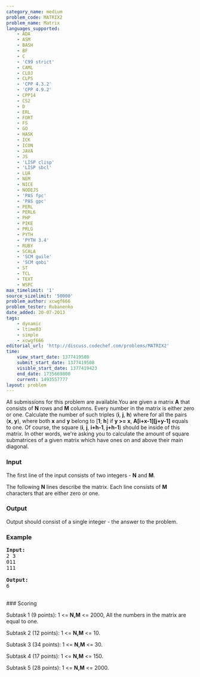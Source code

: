 ```yaml
---
category_name: medium
problem_code: MATRIX2
problem_name: Matrix
languages_supported:
    - ADA
    - ASM
    - BASH
    - BF
    - C
    - 'C99 strict'
    - CAML
    - CLOJ
    - CLPS
    - 'CPP 4.3.2'
    - 'CPP 4.9.2'
    - CPP14
    - CS2
    - D
    - ERL
    - FORT
    - FS
    - GO
    - HASK
    - ICK
    - ICON
    - JAVA
    - JS
    - 'LISP clisp'
    - 'LISP sbcl'
    - LUA
    - NEM
    - NICE
    - NODEJS
    - 'PAS fpc'
    - 'PAS gpc'
    - PERL
    - PERL6
    - PHP
    - PIKE
    - PRLG
    - PYTH
    - 'PYTH 3.4'
    - RUBY
    - SCALA
    - 'SCM guile'
    - 'SCM qobi'
    - ST
    - TCL
    - TEXT
    - WSPC
max_timelimit: '1'
source_sizelimit: '50000'
problem_author: xcwgf666
problem_tester: Rubanenko
date_added: 20-07-2013
tags:
    - dynamic
    - ltime03
    - simple
    - xcwgf666
editorial_url: 'http://discuss.codechef.com/problems/MATRIX2'
time:
    view_start_date: 1377419508
    submit_start_date: 1377419508
    visible_start_date: 1377419423
    end_date: 1735669800
    current: 1493557777
layout: problem
---
```

All submissions for this problem are available.You are given a matrix **A** that consists of **N** rows and **M** columns. Every number in the matrix is either zero or one. Calculate the number of such triples (**i**, **j**, **h**) where for all the pairs (**x**, **y**), where both **x** and **y** belong to \[**1**; **h**\] if **y >= x**, **A\[i+x-1\]\[j+y-1\]** equals to one. Of course, the square (**i**, **j**, **i+h-1**, **j+h-1**) should be inside of this matrix. In other words, we're asking you to calculate the amount of square submatrices of a given matrix which have ones on and above their main diagonal.

### Input

The first line of the input consists of two integers - **N** and **M**.

The following **N** lines describe the matrix. Each line consists of **M** characters that are either zero or one.

### Output

Output should consist of a single integer - the answer to the problem.

### Example

<pre><b>Input:</b>
2 3
011
111

<b>Output:</b>
6

</pre>### Scoring
Subtask 1 (9 points): 1 <= **N,M** <= 2000, All the numbers in the matrix are equal to one.

Subtask 2 (12 points): 1 <= **N,M** <= 10. 

Subtask 3 (34 points): 1 <= **N,M** <= 30. 

Subtask 4 (17 points): 1 <= **N,M** <= 150. 

Subtask 5 (28 points): 1 <= **N,M** <= 2000.
